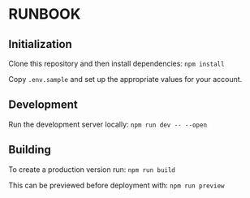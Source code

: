 



# RUNBOOK

## Initialization

Clone this repository and then install dependencies:
`npm install`

Copy `.env.sample` and set up the appropriate values for your account. 

## Development

Run the development server locally:
`npm run dev -- --open`

## Building

To create a production version run:
`npm run build`

This can be previewed before deployment with:
`npm run preview`

